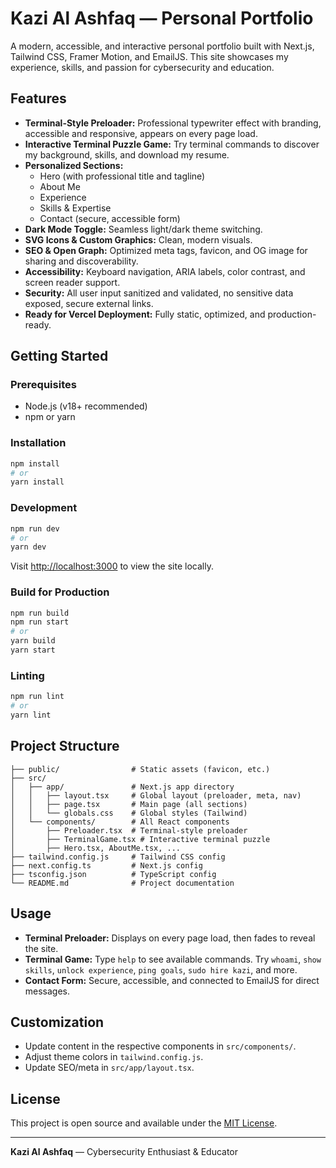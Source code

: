 # Kazi Al Ashfaq — Personal Portfolio

A modern, accessible, and interactive personal portfolio built with Next.js, Tailwind CSS, Framer Motion, and EmailJS. This site showcases my experience, skills, and passion for cybersecurity and education.

## Features

- **Terminal-Style Preloader:** Professional typewriter effect with branding, accessible and responsive, appears on every page load.
- **Interactive Terminal Puzzle Game:** Try terminal commands to discover my background, skills, and download my resume.
- **Personalized Sections:**
  - Hero (with professional title and tagline)
  - About Me
  - Experience
  - Skills & Expertise
  - Contact (secure, accessible form)
- **Dark Mode Toggle:** Seamless light/dark theme switching.
- **SVG Icons & Custom Graphics:** Clean, modern visuals.
- **SEO & Open Graph:** Optimized meta tags, favicon, and OG image for sharing and discoverability.
- **Accessibility:** Keyboard navigation, ARIA labels, color contrast, and screen reader support.
- **Security:** All user input sanitized and validated, no sensitive data exposed, secure external links.
- **Ready for Vercel Deployment:** Fully static, optimized, and production-ready.

## Getting Started

### Prerequisites

- Node.js (v18+ recommended)
- npm or yarn

### Installation

```bash
npm install
# or
yarn install
```

### Development

```bash
npm run dev
# or
yarn dev
```

Visit [http://localhost:3000](http://localhost:3000) to view the site locally.

### Build for Production

```bash
npm run build
npm run start
# or
yarn build
yarn start
```

### Linting

```bash
npm run lint
# or
yarn lint
```

## Project Structure

```text
├── public/                # Static assets (favicon, etc.)
├── src/
│   ├── app/               # Next.js app directory
│   │   ├── layout.tsx     # Global layout (preloader, meta, nav)
│   │   ├── page.tsx       # Main page (all sections)
│   │   └── globals.css    # Global styles (Tailwind)
│   └── components/        # All React components
│       ├── Preloader.tsx  # Terminal-style preloader
│       ├── TerminalGame.tsx # Interactive terminal puzzle
│       ├── Hero.tsx, AboutMe.tsx, ...
├── tailwind.config.js     # Tailwind CSS config
├── next.config.ts         # Next.js config
├── tsconfig.json          # TypeScript config
└── README.md              # Project documentation
```

## Usage

- **Terminal Preloader:** Displays on every page load, then fades to reveal the site.
- **Terminal Game:** Type `help` to see available commands. Try `whoami`, `show skills`, `unlock experience`, `ping goals`, `sudo hire kazi`, and more.
- **Contact Form:** Secure, accessible, and connected to EmailJS for direct messages.

## Customization

- Update content in the respective components in `src/components/`.
- Adjust theme colors in `tailwind.config.js`.
- Update SEO/meta in `src/app/layout.tsx`.

## License

This project is open source and available under the [MIT License](LICENSE).

---

**Kazi Al Ashfaq** — Cybersecurity Enthusiast & Educator
